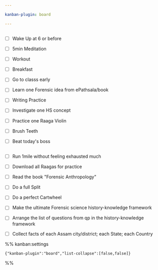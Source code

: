 ```yaml
---

kanban-plugin: board

---
```


## 

- [ ] Wake Up at 6 or before
- [ ] 5min Meditation
- [ ] Workout
- [ ] Breakfast
- [ ] Go to classs early
- [ ] Learn one Forensic idea
	from ePathsala/book
- [ ] Writing Practice
- [ ] Investigate one HS concept
- [ ] Practice one Raaga Violin
- [ ] Brush Teeth
- [ ] Beat today's boss


## 

- [ ] Run 1mile
	without feeling exhausted much
- [ ] Download all Raagas for practice
- [ ] Read the book "Forensic Anthropology"
- [ ] Do a full Split
- [ ] Do a perfect Cartwheel
- [ ] Make the ultimate Forensic science history-knowledge framework
- [ ] Arrange the list of questions from qp in the history-knowledge framework
- [ ] Collect facts of each Assam city/district; each State; each Country




%% kanban:settings
```
{"kanban-plugin":"board","list-collapse":[false,false]}
```
%%